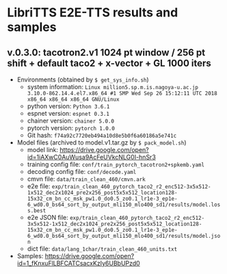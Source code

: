 # LibriTTS E2E-TTS results and samples

## v.0.3.0: tacotron2.v1 1024 pt window / 256 pt shift + default taco2 + x-vector + GL 1000 iters
  - Environments (obtained by `$ get_sys_info.sh`)
    - system information: `Linux million5.sp.m.is.nagoya-u.ac.jp 3.10.0-862.14.4.el7.x86_64 #1 SMP Wed Sep 26 15:12:11 UTC 2018 x86_64 x86_64 x86_64 GNU/Linux`
    - python version: `Python 3.6.1`
    - espnet version: `espnet 0.3.1`
    - chainer version: `chainer 5.0.0`
    - pytorch version: `pytorch 1.0.0`
    - Git hash: `f74a92c7720eb494a10d8e5b0f6a60186a5e741c`
  - Model files (archived to model.v1.tar.gz by `$ pack_model.sh`)
    - model link: https://drive.google.com/open?id=1iAXwC0AuWusa9AcFeUVkcNLG0I-hnSr3
    - training config file: `conf/train_pytorch_tacotron2+spkemb.yaml`
    - decoding config file: `conf/decode.yaml`
    - cmvn file: `data/train_clean_460/cmvn.ark`
    - e2e file: `exp/train_clean_460_pytorch_taco2_r2_enc512-3x5x512-1x512_dec2x1024_pre2x256_post5x5x512_location128-15x32_cm_bn_cc_msk_pw1.0_do0.5_zo0.1_lr1e-3_ep1e-6_wd0.0_bs64_sort_by_output_mli150_mlo400_sd1/results/model.loss.best`
    - e2e JSON file: `exp/train_clean_460_pytorch_taco2_r2_enc512-3x5x512-1x512_dec2x1024_pre2x256_post5x5x512_location128-15x32_cm_bn_cc_msk_pw1.0_do0.5_zo0.1_lr1e-3_ep1e-6_wd0.0_bs64_sort_by_output_mli150_mlo400_sd1/results/model.json`
    - dict file: `data/lang_1char/train_clean_460_units.txt`
  - Samples: https://drive.google.com/open?id=1_fKnxuFlLBFCATCsacxKzIy6UBbUPzd0
